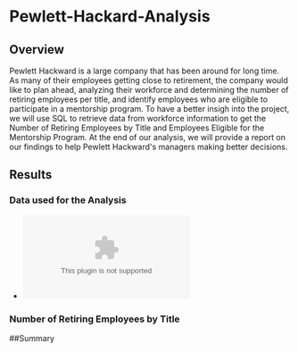# Pewlett-Hackard-Analysis

## Overview

Pewlett Hackward is a large company that has been around for long time. As many of their employees getting close to retirement, the company would like to plan ahead, analyzing their workforce and determining the number of retiring employees per title, and identify employees who are eligible to participate in a mentorship program. To have a better insigh into the project, we will use SQL to retrieve data from workforce information  to get the Number of Retiring Employees by Title and Employees Eligible for the Mentorship Program. At the end of our analysis,  we will provide a report on our findings to help Pewlett Hackward's managers making better decisions.   

## Results

### Data used for the Analysis

- ![departments](https://github.com/assaci/Pewlett-Hackard-Analysis/blob/main/Data/departments.csv?raw=true)

### Number of Retiring Employees by Title



##Summary 



